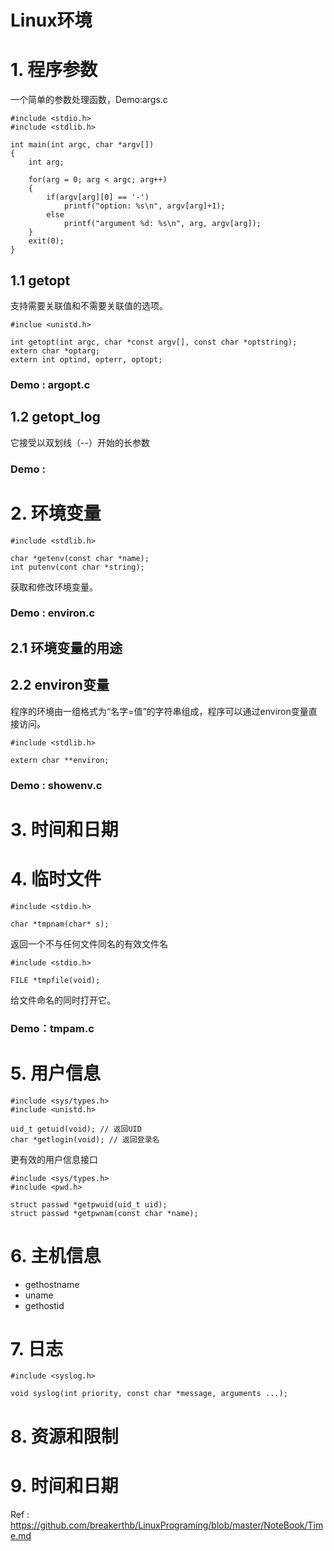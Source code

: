 # Linux环境

# 1. 程序参数

一个简单的参数处理函数，Demo:args.c

    #include <stdio.h>
    #include <stdlib.h>
    
    int main(int argc, char *argv[])
    {
        int arg;
    
        for(arg = 0; arg < argc; arg++) 
        {
            if(argv[arg][0] == '-')
                printf("option: %s\n", argv[arg]+1);
            else
                printf("argument %d: %s\n", arg, argv[arg]);
        }
        exit(0);
    }
    
## 1.1 getopt

支持需要关联值和不需要关联值的选项。

    #inclue <unistd.h>
    
    int getopt(int argc, char *const argv[], const char *optstring);
    extern char *optarg;
    extern int optind, opterr, optopt;
    
### Demo : argopt.c

## 1.2 getopt_log

它接受以双划线（--）开始的长参数

### Demo : 

# 2. 环境变量

    #include <stdlib.h>
    
    char *getenv(const char *name);
    int putenv(cont char *string);
    
获取和修改环境变量。

### Demo : environ.c

## 2.1 环境变量的用途

## 2.2 environ变量

程序的环境由一组格式为“名字=值”的字符串组成，程序可以通过environ变量直接访问。

    #include <stdlib.h>
    
    extern char **environ;
    
### Demo : showenv.c

# 3. 时间和日期

# 4. 临时文件

    #include <stdio.h>
    
    char *tmpnam(char* s);
    
返回一个不与任何文件同名的有效文件名

    #include <stdio.h>
    
    FILE *tmpfile(void);
    
给文件命名的同时打开它。

### Demo：tmpam.c

# 5. 用户信息

    #include <sys/types.h>
    #include <unistd.h>
    
    uid_t getuid(void); // 返回UID
    char *getlogin(void); // 返回登录名
    
更有效的用户信息接口

    #include <sys/types.h>
    #include <pwd.h>
    
    struct passwd *getpwuid(uid_t uid);
    struct passwd *getpwnam(const char *name);
    
# 6. 主机信息

- gethostname
- uname
- gethostid

# 7. 日志

    #include <syslog.h>
    
    void syslog(int priority, const char *message, arguments ...);
    
# 8. 资源和限制

# 9. 时间和日期

Ref : <https://github.com/breakerthb/LinuxPrograming/blob/master/NoteBook/Time.md>
    

    